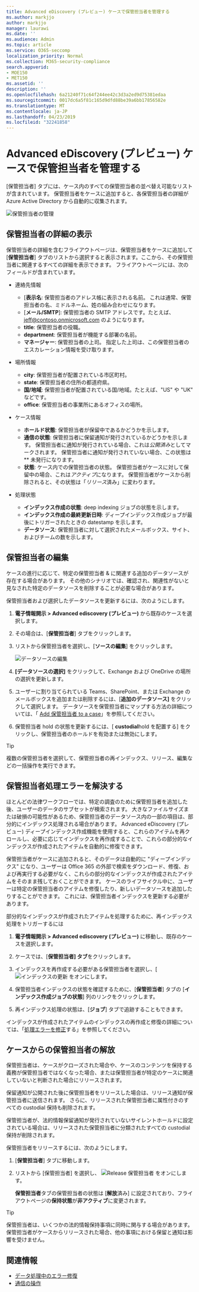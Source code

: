 ```yaml
---
title: Advanced eDiscovery (プレビュー) ケースで保管担当者を管理する
ms.author: markjjo
author: markjjo
manager: laurawi
ms.date: ''
ms.audience: Admin
ms.topic: article
ms.service: O365-seccomp
localization_priority: Normal
ms.collection: M365-security-compliance
search.appverid:
- MOE150
- MET150
ms.assetid: ''
description: ''
ms.openlocfilehash: 6a21240f71c64f244ee42c3d3a2ed9d75381edaa
ms.sourcegitcommit: 0017dc6a5f81c165d9dfd88be39a6bb17856582e
ms.translationtype: MT
ms.contentlocale: ja-JP
ms.lasthandoff: 04/23/2019
ms.locfileid: "32241858"
---
```

# <a name="manage-custodians-in-an-advanced-ediscovery-preview-case"></a>Advanced eDiscovery (プレビュー) ケースで保管担当者を管理する

[保管担当者] タブには、ケース内のすべての保管担当者の並べ替え可能なリストが含まれています。 保管担当者をケースに追加すると、各保管担当者の詳細が Azure Active Directory から自動的に収集されます。

![保管担当者の管理](../media/CustodianDetails.PNG)

## <a name="viewing-custodian-details"></a>保管担当者の詳細の表示

保管担当者の詳細を含むフライアウトページは、保管担当者をケースに追加して [**保管担当者**] タブのリストから選択すると表示されます。ここから、その保管担当者に関連するすべての詳細を表示できます。 フライアウトページには、次のフィールドが含まれています。

- 連絡先情報

  - [**表示名**: 保管担当者のアドレス帳に表示される名前。 これは通常、保管担当者の名、ミドルネーム、姓の組み合わせになります。
  - [**メール/SMTP**]: 保管担当者の SMTP アドレスです。たとえば、jeff@contoso.onmicrosoft.com のようになります。  
  - **title**: 保管担当者の役職。
  - **department**: 保管担当者が機能する部署の名前。
  - **マネージャー**: 保管担当者の上司。 指定した上司は、この保管担当者のエスカレーション情報を受け取ります。
  
- 場所情報

  - **city**: 保管担当者が配置されている市区町村。
  - **state**: 保管担当者の住所の都道府県。
  - **国/地域**: 保管担当者が配置されている国/地域。たとえば、"US" や "UK" などです。
  - **office**: 保管担当者の事業所にあるオフィスの場所。

- ケース情報

  - **ホールド状態**: 保管担当者が保留中であるかどうかを示します。 
  - **通信の状態**: 保管担当者に保留通知が発行されているかどうかを示します。 保管担当者に通知が発行されている場合、これは*公開済み*としてマークされます。 保管担当者に通知が発行されていない場合、この状態は** 未発行になります。 
  - **状態**: ケース内での保管担当者の状態。 保管担当者がケースに対して保留中の場合、これは*アクティブ*になります。 保管担当者がケースから削除されると、その状態は「*リリース*済み」に変わります。 

- 処理状態

  - **インデックス作成の状態**: deep indexing ジョブの状態を示します。  
  - **インデックス作成の最終更新日時**: ディープインデックス作成ジョブが最後にトリガーされたときの datestamp を示します。
  - **データソース**: 保管担当者に対して選択されたメールボックス、サイト、およびチームの数を示します。

## <a name="editing-a-custodian"></a>保管担当者の編集

ケースの進行に応じて、特定の保管担当者 & に関連する追加のデータソースが存在する場合があります。 その他のシナリオでは、確認され、関連性がないと見なされた特定のデータソースを削除することが必要な場合があります。

保管担当者および選択したデータソースを更新するには、次のようにします。

1. **電子情報開示 > Advanced ediscovery (プレビュー)** から既存のケースを選択します。
  
2. その場合は、[**保管担当者**] タブをクリックします。
  
3. リストから保管担当者を選択し、[**ソースの編集**] をクリックします。

    ![データソースの編集](../media/EditCustodianDataSource.PNG)
  
4. **[データソースの選択]** をクリックして、Exchange および OneDrive の場所の選択を更新します。
  
5. ユーザーに割り当てられている Teams、SharePoint、または Exchange のメールボックスを追加または削除するには、[**追加のデータソース]** をクリックして選択します。 データソースを保管担当者にマップする方法の詳細については、「 [Add 保管担当者 to a case](add-custodians-to-case.md)」を参照してください。
  
6. 保管担当者 hold の状態を更新するには、[ **custodial**hold を配置する] をクリックし、保管担当者のホールドを有効または無効にします。

> [!TIP]
> 複数の保管担当者を選択して、保管担当者の再インデックス、リリース、編集などの一括操作を実行できます。

## <a name="resolving-custodian-processing-errors"></a>保管担当者処理エラーを解決する

ほとんどの法律ワークフローでは、特定の調査のために保管担当者を追加した後、ユーザーのデータのサブセットが検索されます。 大きなファイルサイズまたは破損の可能性があるため、保管担当者のデータソース内の一部の項目は、部分的にインデックス処理される場合があります。 Advanced eDiscovery (プレビュー) ディープインデックス作成機能を使用すると、これらのアイテムを再クロールし、必要に応じてインデックスを再作成することで、これらの部分的なインデックスが作成されたアイテムを自動的に修復できます。 

保管担当者がケースに追加されると、そのデータは自動的に "ディープインデックス" になり、ユーザーは Office 365 の外部で検索をダウンロード、修復、および再実行する必要がなく、これらの部分的なインデックスが作成されたアイテムをそのまま残しておくことができます。 ケースのライフサイクル中に、ユーザーは特定の保管担当者のアイテムを修復したり、新しいデータソースを追加したりすることができます。 これには、保管担当者インデックスを更新する必要があります。 

部分的なインデックスが作成されたアイテムを処理するために、再インデックス処理をトリガーするには

1. **電子情報開示 > Advanced ediscovery (プレビュー)** に移動し、既存のケースを選択します。

2. ケースでは、[**保管担当者] タブ**をクリックします。 

3. インデックスを再作成する必要がある保管担当者を選択し、[ ![インデックスの更新](../media/UpdateIndex.PNG) をオンにします。

4. 保管担当者インデックスの状態を確認するために、[**保管担当者**] タブの [**インデックス作成ジョブの状態**] 列のリンクをクリックします。  

5. 再インデックス処理の状態は、[**ジョブ**] タブで追跡することもできます。

インデックスが作成されたアイテムのインデックスの再作成と修復の詳細については、「[処理エラーを修正](processing-data-for-case.md)する」を参照してください。

## <a name="releasing-a-custodian-from-a-case"></a>ケースからの保管担当者の解放

保管担当者は、ケースがクローズされた場合や、ケースのコンテンツを保持する義務が保管担当者ではなくなった場合、または保管担当者が特定のケースに関連していないと判断された場合にリリースされます。 

保留通知が公開された後に保管担当者をリリースした場合は、リリース通知が保管担当者に送信されます。 さらに、リリースされた保管担当者に属性付きのすべての custodial 保持も削除されます。

保管担当者が、法的情報保留通知が発行されていないサイレントホールドに設定されている場合は、リリースされた保管担当者に分類されたすべての custodial 保持が削除されます。  

保管担当者をリリースするには、次のようにします。 

1.  [**保管担当者**] タブに移動します。

2.  リストから [保管担当者] を選択し、 ![Release 保管担当者](../media/ReleaseCustodian.PNG) をオンにします。

    **保管担当者**タブの保管担当者の状態は [**解放**済み] に設定されており、フライアウトページの**保持状態**が**非アクティブ**に変更されます。 

> [!TIP]
> 保管担当者は、いくつかの法的情報保持事項に同時に関与する場合があります。 保管担当者がケースからリリースされた場合、他の事項における保留と通知は影響を受けません。

## <a name="related-information"></a>関連情報

 - [データ処理中のエラー修復](error-remediation.md) 
- [通信の操作](managing-custodian-communications.md)
